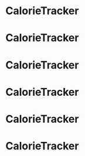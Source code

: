 # CalorieTracker
# CalorieTracker
# CalorieTracker
# CalorieTracker
# CalorieTracker
# CalorieTracker
